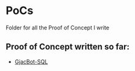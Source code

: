 # PoCs
Folder for all the Proof of Concept I write

## Proof of Concept written so far:
- [GjacBot-SQL](https://www.github.com/Wilkenfeld/PoCs/GjacBot-SQL)
